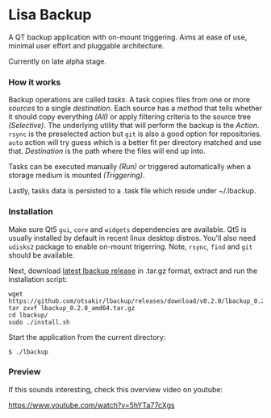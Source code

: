 # Lisa Backup

A QT backup application with on-mount triggering. Aims at ease of use, minimal user effort and pluggable architecture.

Currently on late alpha stage.


### How it works

Backup operations are called _tasks_. A  task copies files from one or more _sources_ to a single _destination_. Each source has a _method_ that tells whether it should copy everything _(All)_ or apply filtering criteria to the source tree _(Selective)_. The underlying utility that will perform the backup is the _Action_. `rsync` is the preselected action but `git` is also a good option for repositories. `auto` action will try guess which is a better fit per directory matched and use that. _Destination_ is the path where the files will end up into.

Tasks can be executed manually _(Run)_ or triggered automatically when a storage medium is mounted _(Triggering)_.

Lastly, tasks data is persisted to a .task file which reside under ~/.lbackup. 


### Installation

Make sure Qt5 `gui`, `core` and `widgets` dependencies are available. Qt5 is usually installed by default in recent linux desktop distros. You'll also need `udisks2` package to enable on-mount trigerring. Note, `rsync`, `find` and  `git` should be available.

Next, download [latest lbackup release](https://github.com/otsakir/lbackup/releases/latest) in .tar.gz format, extract and run the installation script:

    wget https://github.com/otsakir/lbackup/releases/download/v0.2.0/lbackup_0.2.0_amd64.tar.gz
    tar zxvf lbackup_0.2.0_amd64.tar.gz 
    cd lbackup/
    sudo ./install.sh 

Start the application from the current directory:

    $ ./lbackup 


### Preview

If this sounds interesting, check this overview video on youtube:

https://www.youtube.com/watch?v=5hYTa77cXgs
    

    



	
    
